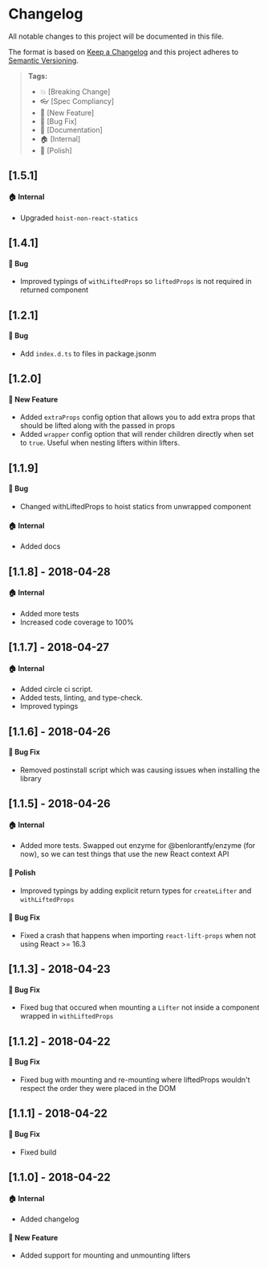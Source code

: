 # Changelog
All notable changes to this project will be documented in this file.

The format is based on [Keep a Changelog](http://keepachangelog.com/en/1.0.0/)
and this project adheres to [Semantic Versioning](http://semver.org/spec/v2.0.0.html).

> **Tags:**
> - :boom:       [Breaking Change]
> - :eyeglasses: [Spec Compliancy]
> - :rocket:     [New Feature]
> - :bug:        [Bug Fix]
> - :memo:       [Documentation]
> - :house:      [Internal]
> - :nail_care:  [Polish]

## [1.5.1]
#### :house: Internal
- Upgraded `hoist-non-react-statics`

## [1.4.1]
#### :bug: Bug
- Improved typings of `withLiftedProps` so `liftedProps` is not required in returned component

## [1.2.1]
#### :bug: Bug
- Add `index.d.ts` to files in package.jsonm

## [1.2.0]
#### :rocket: New Feature
- Added `extraProps` config option that allows you to add extra props that should be lifted along with the passed in props
- Added `wrapper` config option that will render children directly when set to `true`. Useful when nesting lifters within lifters.

## [1.1.9]
#### :bug: Bug
- Changed withLiftedProps to hoist statics from unwrapped component

#### :house: Internal
- Added docs

## [1.1.8] - 2018-04-28
#### :house: Internal
- Added more tests
- Increased code coverage to 100%

## [1.1.7] - 2018-04-27
#### :house: Internal
- Added circle ci script. 
- Added tests, linting, and type-check. 
- Improved typings

## [1.1.6] - 2018-04-26
#### :bug: Bug Fix
- Removed postinstall script which was causing issues when installing the library

## [1.1.5] - 2018-04-26
#### :house: Internal
- Added more tests. Swapped out enzyme for @benlorantfy/enzyme (for now), so we can test things that use the new React context API

#### :nail_care: Polish
- Improved typings by adding explicit return types for `createLifter` and `withLiftedProps`

#### :bug: Bug Fix
- Fixed a crash that happens when importing `react-lift-props` when not using React >= 16.3

## [1.1.3] - 2018-04-23
#### :bug: Bug Fix
- Fixed bug that occured when mounting a `Lifter` not inside a component wrapped in `withLiftedProps`

## [1.1.2] - 2018-04-22
#### :bug: Bug Fix
- Fixed bug with mounting and re-mounting where liftedProps wouldn't respect the order they were placed in the DOM

## [1.1.1] - 2018-04-22
#### :bug: Bug Fix
- Fixed build

## [1.1.0] - 2018-04-22
#### :house: Internal
- Added changelog

#### :rocket: New Feature
- Added support for mounting and unmounting lifters
